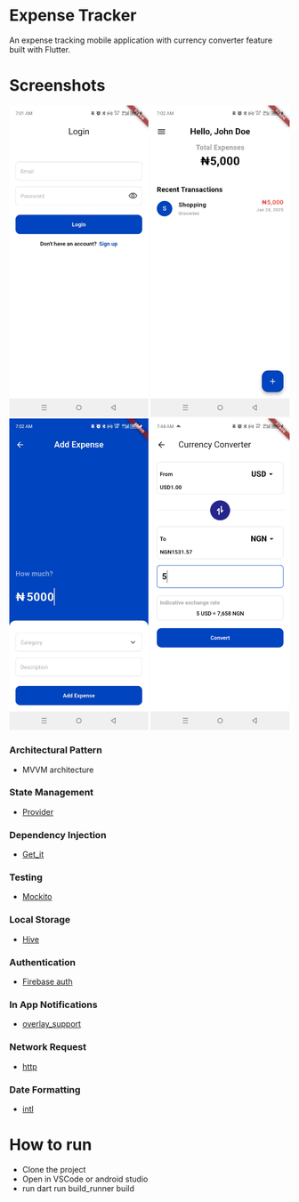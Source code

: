 # Expense Tracker

An expense tracking mobile application with currency converter feature built with Flutter.

# Screenshots
<img src="https://github.com/austinevick/flutter_expense_tracker/blob/main/screenshots/Screenshot_20250128-070130.jpg" width="250">   <img src="https://github.com/austinevick/flutter_expense_tracker/blob/main/screenshots/Screenshot_20250128-070241.jpg" width="250">  <img src="https://github.com/austinevick/flutter_expense_tracker/blob/main/screenshots/Screenshot_20250128-070225.jpg" width="250">   <img src="https://github.com/austinevick/flutter_expense_tracker/blob/main/screenshots/Screenshot_20250128_074502.png" width="250">



### Architectural Pattern
- MVVM architecture
### State Management
- [Provider](https://pub.dev/packages/provider)
### Dependency Injection
- [Get_it](https://pub.dev/packages/get_it)
### Testing 
- [Mockito](https://pub.dev/packages/mockito)
### Local Storage
- [Hive](https://pub.dev/packages/hive)
### Authentication
- [Firebase auth](https://pub.dev/packages/firebase_auth)
### In App Notifications
- [overlay_support](https://pub.dev/packages/overlay_support)
### Network Request
- [http](https://pub.dev/packages/http)
### Date Formatting
- [intl](https://pub.dev/packages/intl)


# How to run
- Clone the project
- Open in VSCode or android studio
- run dart run build_runner build


